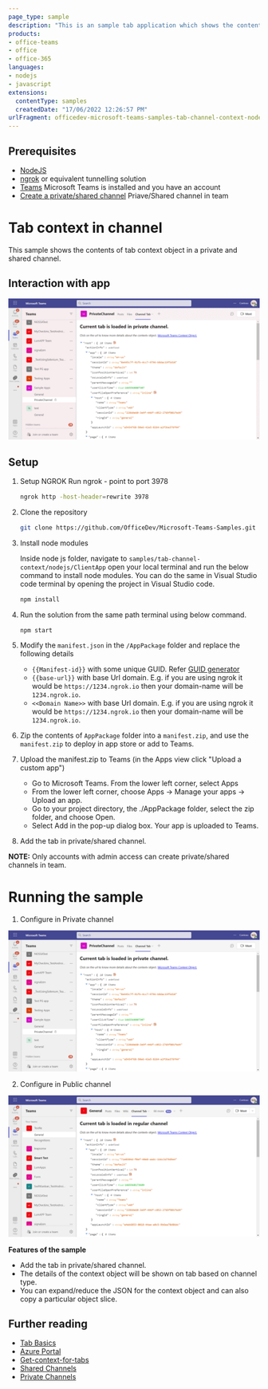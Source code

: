 ```yaml
---
page_type: sample
description: "This is an sample tab application which shows the contents of tab context object in a private and shared channel."
products:
- office-teams
- office
- office-365
languages:
- nodejs
- javascript
extensions:
  contentType: samples
  createdDate: "17/06/2022 12:26:57 PM"
urlFragment: officedev-microsoft-teams-samples-tab-channel-context-nodejs
---
```

## Prerequisites

- [NodeJS](https://nodejs.org/en/)
- [ngrok](https://ngrok.com/) or equivalent tunnelling solution
- [Teams](https://teams.microsoft.com) Microsoft Teams is installed and you have an account
- [Create a private/shared channel](https://support.microsoft.com/en-gb/office/create-a-standard-or-private-channel-in-teams-fda0b75e-5b90-4fb8-8857-7e102b014525) Priave/Shared channel in team

# Tab context in channel
This sample shows the contents of tab context object in a private and shared channel.

## Interaction with app

![Preview Image](Images/Preview.gif)

## Setup

1) Setup NGROK
Run ngrok - point to port 3978

    ```bash
    ngrok http -host-header=rewrite 3978
    
    ```

2) Clone the repository
   ```bash
   git clone https://github.com/OfficeDev/Microsoft-Teams-Samples.git
   ```

3) Install node modules

   Inside node js folder,  navigate to `samples/tab-channel-context/nodejs/ClientApp` open your local terminal and run the below command to install node modules. You can do the same in Visual Studio code terminal by opening the project in Visual Studio code.

    ```bash
    npm install

4) Run the solution from the same path terminal using below command.

    ```
    npm start
    ```

5) Modify the `manifest.json` in the `/AppPackage` folder and replace the following details
   - `{{Manifest-id}}` with some unique GUID. Refer [GUID generator](https://guidgenerator.com/)
   - `{{base-url}}` with base Url domain. E.g. if you are using ngrok it would be `https://1234.ngrok.io` then your domain-name will be `1234.ngrok.io`.
   - `<<Domain Name>>` with base Url domain. E.g. if you are using ngrok it would be `https://1234.ngrok.io` then your domain-name will be `1234.ngrok.io`.

6) Zip the contents of `AppPackage` folder into a `manifest.zip`, and use the `manifest.zip` to deploy in app store or add to Teams.

7) Upload the manifest.zip to Teams (in the Apps view click "Upload a custom app")
   - Go to Microsoft Teams. From the lower left corner, select Apps
   - From the lower left corner, choose Apps -> Manage your apps -> Upload an app.
   - Go to your project directory, the ./AppPackage folder, select the zip folder, and choose Open.
   - Select Add in the pop-up dialog box. Your app is uploaded to Teams.
   
8) Add the tab in private/shared channel.

 **NOTE:** Only accounts with admin access can create private/shared channels in team.

# Running the sample
1) Configure in Private channel

![tab context in private channel](Images/privateChannel.png)

2) Configure in Public channel

![tab context in private channel](Images/regularChannel.png)

**Features of the sample**

- Add the tab in private/shared channel.
- The details of the context object will be shown on tab based on channel type.
- You can expand/reduce the JSON for the context object and can also copy a particular object slice.

## Further reading

- [Tab Basics](https://docs.microsoft.com/en-us/microsoftteams/platform/tabs/how-to/create-channel-group-tab?pivots=node-java-script)
- [Azure Portal](https://portal.azure.com)
- [Get-context-for-tabs](https://docs.microsoft.com/en-us/microsoftteams/platform/tabs/how-to/access-teams-context#retrieve-context-in-private-channels)
- [Shared Channels](https://docs.microsoft.com/en-us/MicrosoftTeams/shared-channels)
- [Private Channels](https://docs.microsoft.com/en-us/MicrosoftTeams/private-channels)
